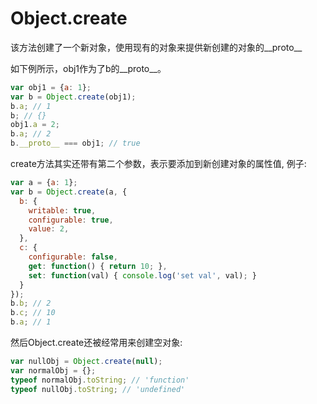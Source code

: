 # Object.create

[tag]:记录|js
[create]:2019-12-03

该方法创建了一个新对象，使用现有的对象来提供新创建的对象的__proto__

如下例所示，obj1作为了b的__proto__。

```javascript
var obj1 = {a: 1};
var b = Object.create(obj1);
b.a; // 1
b; // {}
obj1.a = 2;
b.a; // 2
b.__proto__ === obj1; // true
```

create方法其实还带有第二个参数，表示要添加到新创建对象的属性值, 例子:

```javascript
var a = {a: 1};
var b = Object.create(a, {
  b: {
    writable: true,
    configurable: true,
    value: 2,
  },
  c: {
    configurable: false,
    get: function() { return 10; },
    set: function(val) { console.log('set val', val); }
  }
});
b.b; // 2
b.c; // 10
b.a; // 1
```

然后Object.create还被经常用来创建空对象:

```javascript
var nullObj = Object.create(null);
var normalObj = {};
typeof normalObj.toString; // 'function'
typeof nullObj.toString; // 'undefined'
```

